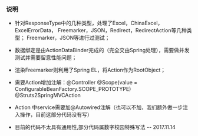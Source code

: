 ### 说明 
* 针对ResponseType中的几种类型，处理了Excel，ChinaExcel，ExcelErrorData， Freemarker，JSON，Redirect，RedirectAction等几种类型；
  Freemarker，JSON等进行过测试；
* 数据绑定是由ActionDataBinder完成的（完全交由Spring处理），需要做并发测试并需要留意性能问题；
* 渲染Freemarker则利用了Spring EL，将Action作为RootObject；
* 需要Action增加注解：@Controller @Scope(value = ConfigurableBeanFactory.SCOPE_PROTOTYPE) @Struts2SpringMVCAction
* Action 中service需要加@Autowired注解（也可以不加，我们额外做一步注入操作，目前这部分代码没有写）

* 目前的代码不太具有通用性,部分代码属数字校园特殊写法
		-- 2017.11.14